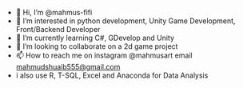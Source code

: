 - 👋 Hi, I’m @mahmus-fifi
- 👀 I’m interested in python development, Unity Game Development, Front/Backend Developer 
- 🌱 I’m currently learning C#, GDevelop and Unity
- 💞️ I’m looking to collaborate on a 2d game project
- 📫 How to reach me on instagram @mahmusart email mahmudshuaib555@gmail.com
- i also use R, T-SQL, Excel and Anaconda for Data Analysis

<!---
mahmus-fifi/mahmus-fifi is a ✨ special ✨ repository because its `README.md` (this file) appears on your GitHub profile.
You can click the Preview link to take a look at your changes.
--->

